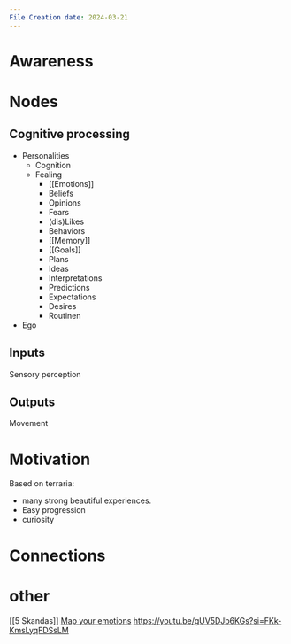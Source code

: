 ```yaml
---
File Creation date: 2024-03-21
---
```

# Awareness

# Nodes
## Cognitive processing 
- Personalities 
	- Cognition
	- Fealing
		- [[Emotions]]
		- Beliefs
		- Opinions 
		- Fears
		- (dis)Likes 
		- Behaviors
		- [[Memory]]
		- [[Goals]]
		- Plans
		- Ideas
		- Interpretations
		- Predictions
		- Expectations
		- Desires
		- Routinen
- Ego
## Inputs
Sensory perception 
## Outputs
Movement

# Motivation

Based on terraria:
- many strong beautiful experiences.
- Easy progression
- curiosity 


# Connections

# other
[[5 Skandas]]
[Map your emotions](https://www.youtube.com/watch?v=EGvYWWKf2UQ)
https://youtu.be/gUV5DJb6KGs?si=FKk-KmsLyqFDSsLM